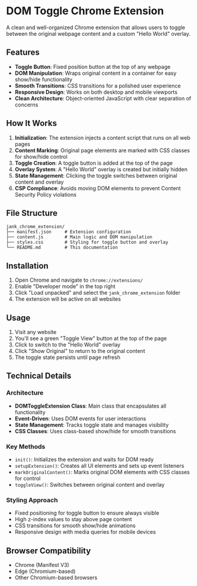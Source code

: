 # DOM Toggle Chrome Extension

A clean and well-organized Chrome extension that allows users to toggle between the original webpage content and a custom "Hello World" overlay.

## Features

- **Toggle Button**: Fixed position button at the top of any webpage
- **DOM Manipulation**: Wraps original content in a container for easy show/hide functionality
- **Smooth Transitions**: CSS transitions for a polished user experience
- **Responsive Design**: Works on both desktop and mobile viewports
- **Clean Architecture**: Object-oriented JavaScript with clear separation of concerns

## How It Works

1. **Initialization**: The extension injects a content script that runs on all web pages
2. **Content Marking**: Original page elements are marked with CSS classes for show/hide control
3. **Toggle Creation**: A toggle button is added at the top of the page
4. **Overlay System**: A "Hello World" overlay is created but initially hidden
5. **State Management**: Clicking the toggle switches between original content and overlay
6. **CSP Compliance**: Avoids moving DOM elements to prevent Content Security Policy violations

## File Structure

```
jank_chrome_extension/
├── manifest.json     # Extension configuration
├── content.js        # Main logic and DOM manipulation
├── styles.css        # Styling for toggle button and overlay
└── README.md         # This documentation
```

## Installation

1. Open Chrome and navigate to `chrome://extensions/`
2. Enable "Developer mode" in the top right
3. Click "Load unpacked" and select the `jank_chrome_extension` folder
4. The extension will be active on all websites

## Usage

1. Visit any website
2. You'll see a green "Toggle View" button at the top of the page
3. Click to switch to the "Hello World" overlay
4. Click "Show Original" to return to the original content
5. The toggle state persists until page refresh

## Technical Details

### Architecture

- **DOMToggleExtension Class**: Main class that encapsulates all functionality
- **Event-Driven**: Uses DOM events for user interactions
- **State Management**: Tracks toggle state and manages visibility
- **CSS Classes**: Uses class-based show/hide for smooth transitions

### Key Methods

- `init()`: Initializes the extension and waits for DOM ready
- `setupExtension()`: Creates all UI elements and sets up event listeners
- `markOriginalContent()`: Marks original DOM elements with CSS classes for control
- `toggleView()`: Switches between original content and overlay

### Styling Approach

- Fixed positioning for toggle button to ensure always visible
- High z-index values to stay above page content
- CSS transitions for smooth show/hide animations
- Responsive design with media queries for mobile devices

## Browser Compatibility

- Chrome (Manifest V3)
- Edge (Chromium-based)
- Other Chromium-based browsers
